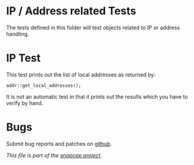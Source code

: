 
IP / Address related Tests
==========================

The tests defined in this folder will test objects related to IP or address
handling.


IP Test
=======

This test prints out the list of local addresses as returned by:

    addr::get_local_addresses();

It is not an automatic test in that it prints out the results which you
have to verify by hand.



# Bugs

Submit bug reports and patches on
[github](https://github.com/m2osw/snapwebsites/issues).


_This file is part of the [snapcpp project](https://snapwebsites.org/)._
